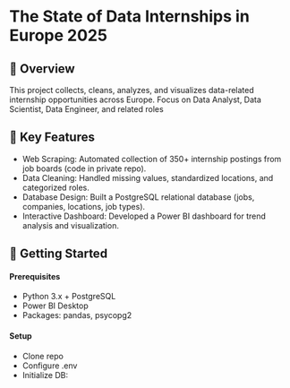 # The State of Data Internships in Europe 2025


## 📌 Overview
This project collects, cleans, analyzes, and visualizes data-related internship opportunities across Europe. Focus on Data Analyst, Data Scientist, Data Engineer, and related roles

## 🔑 Key Features
- Web Scraping: Automated collection of 350+ internship postings from job boards (code in private repo).
- Data Cleaning: Handled missing values, standardized locations, and categorized roles.
- Database Design: Built a PostgreSQL relational database (jobs, companies, locations, job types).
- Interactive Dashboard: Developed a Power BI dashboard for trend analysis and visualization.

## 🚀 Getting Started
#### Prerequisites
- Python 3.x + PostgreSQL
- Power BI Desktop
- Packages: pandas, psycopg2

#### Setup
- Clone repo
- Configure .env
- Initialize DB:
